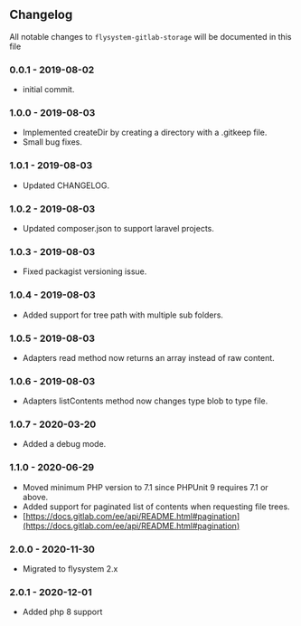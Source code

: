 ## Changelog

All notable changes to `flysystem-gitlab-storage` will be documented in this file

### 0.0.1 - 2019-08-02
- initial commit.

### 1.0.0 - 2019-08-03
- Implemented createDir by creating a directory with a .gitkeep file.
- Small bug fixes.

### 1.0.1 - 2019-08-03
- Updated CHANGELOG.

### 1.0.2 - 2019-08-03
- Updated composer.json to support laravel projects.

### 1.0.3 - 2019-08-03
- Fixed packagist versioning issue.

### 1.0.4 - 2019-08-03
- Added support for tree path with multiple sub folders.

### 1.0.5 - 2019-08-03
- Adapters read method now returns an array instead of raw content.

### 1.0.6 - 2019-08-03
- Adapters listContents method now changes type blob to type file.

### 1.0.7 - 2020-03-20
- Added a debug mode.

### 1.1.0 - 2020-06-29
- Moved minimum PHP version to 7.1 since PHPUnit 9 requires 7.1 or above.
- Added support for paginated list of contents when requesting file trees.
- [https://docs.gitlab.com/ee/api/README.html#pagination](https://docs.gitlab.com/ee/api/README.html#pagination)

### 2.0.0 - 2020-11-30
- Migrated to flysystem 2.x

### 2.0.1 - 2020-12-01
- Added php 8 support
